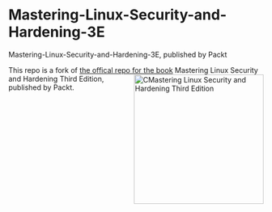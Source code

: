 # Mastering-Linux-Security-and-Hardening-3E
Mastering-Linux-Security-and-Hardening-3E, published by Packt

This repo is a fork of [the offical repo for the book](https://github.com/PacktPublishing/Mastering-Linux-Security-and-Hardening-3E) <a href="https://www.packtpub.com/product/mastering-linux-security-and-hardening-third-edition/9781837630516"><img src="https://content.packt.com/B19501/cover_image_small.jpg" alt="CMastering Linux Security and Hardening Third Edition" height="256px" align="right"></a>
Mastering Linux Security and Hardening Third Edition, published by Packt.
